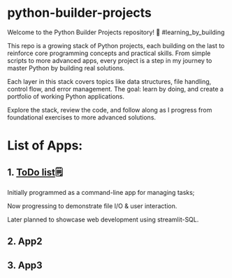 # python-builder-projects
Welcome to the Python Builder Projects repository! 🚀 #learning_by_building

This repo is a growing stack of Python projects, each building on the last to reinforce core programming concepts and practical skills. From simple scripts to more advanced apps, every project is a step in my journey to master Python by building real solutions.

Each layer in this stack covers topics like data structures, file handling, control flow, and error management. The goal: learn by doing, and create a portfolio of working Python applications.

Explore the stack, review the code, and follow along as I progress from foundational exercises to more advanced solutions.

# List of Apps:
## 1. [ToDo list](./App1-ToDo%20App%20Starting)🗒️
Initially programmed as a command-line app for managing tasks; 

Now progressing to demonstrate file I/O & user interaction.

Later planned to showcase web development using streamlit-SQL.


## 2. App2

## 3. App3
